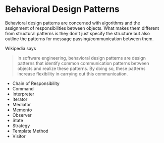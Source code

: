 # Behavioral Design Patterns

Behavioral design patterns are concerned with algorithms and the assignment of responsibilities between objects. What makes them different from structural patterns is they don't just specify the structure but also outline the patterns for message passing/communication between them.

Wikipedia says

> In software engineering, behavioral design patterns are design patterns that identify common communication patterns between objects and realize these patterns. By doing so, these patterns increase flexibility in carrying out this communication.

 * Chain of Responsibility
 * Command
 * Interpreter
 * Iterator
 * Mediator
 * Memento
 * Observer
 * State
 * Strategy
 * Template Method
 * Visitor